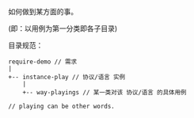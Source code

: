 
如何做到某方面的事。

(即：以用例为第一分类即各子目录)


目录规范：

~~~
require-demo // 需求
|
+-- instance-play // 协议/语言 实例
    |
    +-- way-playings // 某一类对该 协议/语言 的具体用例

// playing can be other words.
~~~
